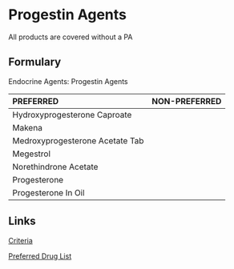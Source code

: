 # Progestin Agents

All products are covered without a PA

## Formulary

Endocrine Agents: Progestin Agents

| PREFERRED | NON-PREFERRED |
| :--- | ---: |
| Hydroxyprogesterone Caproate    | |
| Makena                          | |
| Medroxyprogesterone Acetate Tab | |
| Megestrol                       | |
| Norethindrone Acetate           | |
| Progesterone                    | |
| Progesterone In Oil             | |

## Links

[Criteria](https://pharmacy.medicaid.ohio.gov/sites/default/files/20220415_UPDL_Criteria_FINAL_.pdf#page=52)

[Preferred Drug List](https://pharmacy.medicaid.ohio.gov/sites/default/files/20220701_UPDL_FINAL.pdf#page=21)